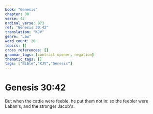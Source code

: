 ```yaml
---
book: "Genesis"
chapter: 30
verse: 42
ordinal_verse: 873
ref: "Genesis 30:42"
translation: "KJV"
genre: "Law"
word_count: 20
topics: []
cross_references: []
grammar_tags: [contrast-opener, negation]
thematic_tags: []
tags: ["Bible","KJV","Genesis"]
---
```


# Genesis 30:42

But when the cattle were feeble, he put them not in: so the feebler were Laban's, and the stronger Jacob's.
